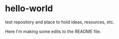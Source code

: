 # hello-world
test repository and place to hold ideas, resources, etc. 

Here I'm making some edits to the README file. 
